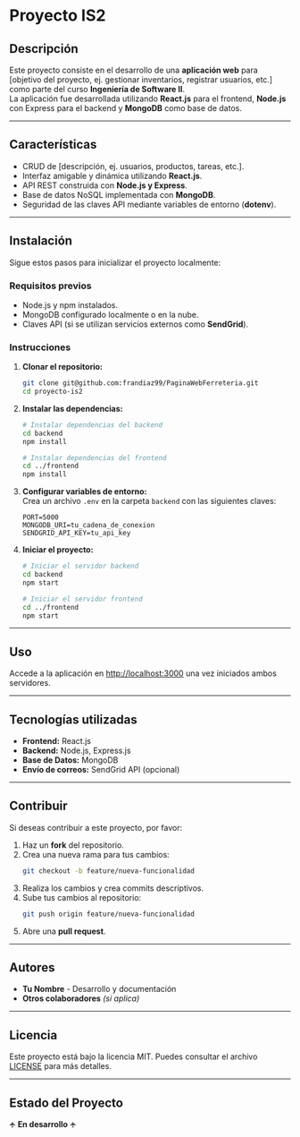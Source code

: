 # **Proyecto IS2**

## **Descripción**  
Este proyecto consiste en el desarrollo de una **aplicación web** para [objetivo del proyecto, ej. gestionar inventarios, registrar usuarios, etc.] como parte del curso **Ingeniería de Software II**.  
La aplicación fue desarrollada utilizando **React.js** para el frontend, **Node.js** con Express para el backend y **MongoDB** como base de datos.

---

## **Características**  
- CRUD de [descripción, ej. usuarios, productos, tareas, etc.].  
- Interfaz amigable y dinámica utilizando **React.js**.  
- API REST construida con **Node.js y Express**.  
- Base de datos NoSQL implementada con **MongoDB**.  
- Seguridad de las claves API mediante variables de entorno (**dotenv**).  

---

## **Instalación**  
Sigue estos pasos para inicializar el proyecto localmente:

### **Requisitos previos**  
- Node.js y npm instalados.  
- MongoDB configurado localmente o en la nube.  
- Claves API (si se utilizan servicios externos como **SendGrid**).  

### **Instrucciones**  
1. **Clonar el repositorio:**  
   ```bash
   git clone git@github.com:frandiaz99/PaginaWebFerreteria.git
   cd proyecto-is2
   ```

2. **Instalar las dependencias:**  
   ```bash
   # Instalar dependencias del backend
   cd backend
   npm install

   # Instalar dependencias del frontend
   cd ../frontend
   npm install
   ```

3. **Configurar variables de entorno:**  
   Crea un archivo `.env` en la carpeta `backend` con las siguientes claves:  
   ```env
   PORT=5000
   MONGODB_URI=tu_cadena_de_conexion
   SENDGRID_API_KEY=tu_api_key
   ```

4. **Iniciar el proyecto:**  
   ```bash
   # Iniciar el servidor backend
   cd backend
   npm start

   # Iniciar el servidor frontend
   cd ../frontend
   npm start
   ```

---

## **Uso**  
Accede a la aplicación en [http://localhost:3000](http://localhost:3000) una vez iniciados ambos servidores.  

---

## **Tecnologías utilizadas**  
- **Frontend:** React.js  
- **Backend:** Node.js, Express.js  
- **Base de Datos:** MongoDB  
- **Envío de correos:** SendGrid API (opcional)  

---

## **Contribuir**  
Si deseas contribuir a este proyecto, por favor:  
1. Haz un **fork** del repositorio.  
2. Crea una nueva rama para tus cambios:  
   ```bash
   git checkout -b feature/nueva-funcionalidad
   ```
3. Realiza los cambios y crea commits descriptivos.  
4. Sube tus cambios al repositorio:  
   ```bash
   git push origin feature/nueva-funcionalidad
   ```
5. Abre una **pull request**.

---

## **Autores**  
- **Tu Nombre** - Desarrollo y documentación  
- **Otros colaboradores** *(si aplica)*  

---

## **Licencia**  
Este proyecto está bajo la licencia MIT. Puedes consultar el archivo [LICENSE](LICENSE) para más detalles.

---

## **Estado del Proyecto**  
🛧 **En desarrollo** 🛧  
